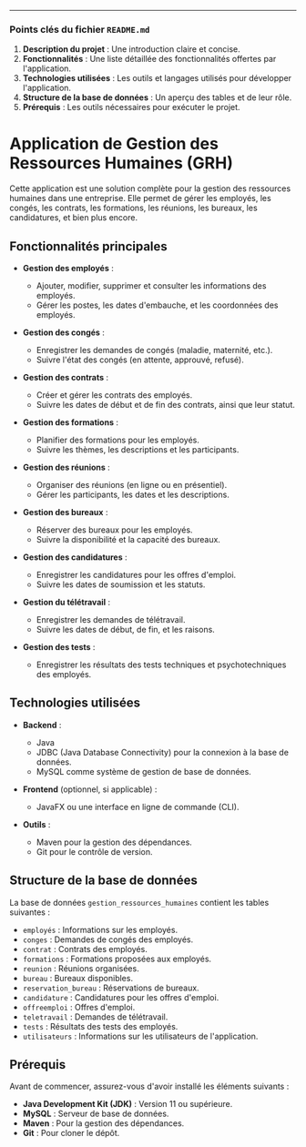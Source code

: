 
---

### Points clés du fichier `README.md`

1. **Description du projet** : Une introduction claire et concise.
2. **Fonctionnalités** : Une liste détaillée des fonctionnalités offertes par l'application.
3. **Technologies utilisées** : Les outils et langages utilisés pour développer l'application.
4. **Structure de la base de données** : Un aperçu des tables et de leur rôle.
5. **Prérequis** : Les outils nécessaires pour exécuter le projet.

# Application de Gestion des Ressources Humaines (GRH)

Cette application est une solution complète pour la gestion des ressources humaines dans une entreprise. Elle permet de gérer les employés, les congés, les contrats, les formations, les réunions, les bureaux, les candidatures, et bien plus encore.

## Fonctionnalités principales

- **Gestion des employés** :
  - Ajouter, modifier, supprimer et consulter les informations des employés.
  - Gérer les postes, les dates d'embauche, et les coordonnées des employés.

- **Gestion des congés** :
  - Enregistrer les demandes de congés (maladie, maternité, etc.).
  - Suivre l'état des congés (en attente, approuvé, refusé).

- **Gestion des contrats** :
  - Créer et gérer les contrats des employés.
  - Suivre les dates de début et de fin des contrats, ainsi que leur statut.

- **Gestion des formations** :
  - Planifier des formations pour les employés.
  - Suivre les thèmes, les descriptions et les participants.

- **Gestion des réunions** :
  - Organiser des réunions (en ligne ou en présentiel).
  - Gérer les participants, les dates et les descriptions.

- **Gestion des bureaux** :
  - Réserver des bureaux pour les employés.
  - Suivre la disponibilité et la capacité des bureaux.

- **Gestion des candidatures** :
  - Enregistrer les candidatures pour les offres d'emploi.
  - Suivre les dates de soumission et les statuts.

- **Gestion du télétravail** :
  - Enregistrer les demandes de télétravail.
  - Suivre les dates de début, de fin, et les raisons.

- **Gestion des tests** :
  - Enregistrer les résultats des tests techniques et psychotechniques des employés.

## Technologies utilisées

- **Backend** :
  - Java
  - JDBC (Java Database Connectivity) pour la connexion à la base de données.
  - MySQL comme système de gestion de base de données.

- **Frontend** (optionnel, si applicable) :
  - JavaFX ou une interface en ligne de commande (CLI).

- **Outils** :
  - Maven pour la gestion des dépendances.
  - Git pour le contrôle de version.

## Structure de la base de données

La base de données `gestion_ressources_humaines` contient les tables suivantes :

- `employés` : Informations sur les employés.
- `conges` : Demandes de congés des employés.
- `contrat` : Contrats des employés.
- `formations` : Formations proposées aux employés.
- `reunion` : Réunions organisées.
- `bureau` : Bureaux disponibles.
- `reservation_bureau` : Réservations de bureaux.
- `candidature` : Candidatures pour les offres d'emploi.
- `offreemploi` : Offres d'emploi.
- `teletravail` : Demandes de télétravail.
- `tests` : Résultats des tests des employés.
- `utilisateurs` : Informations sur les utilisateurs de l'application.

## Prérequis

Avant de commencer, assurez-vous d'avoir installé les éléments suivants :

- **Java Development Kit (JDK)** : Version 11 ou supérieure.
- **MySQL** : Serveur de base de données.
- **Maven** : Pour la gestion des dépendances.
- **Git** : Pour cloner le dépôt.
